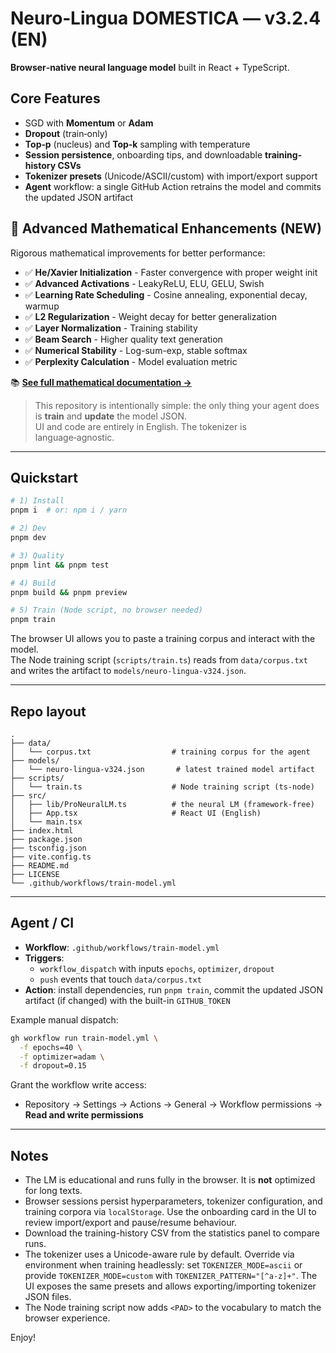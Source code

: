 # Neuro‑Lingua DOMESTICA — v3.2.4 (EN)

**Browser‑native neural language model** built in React + TypeScript.

## Core Features

- SGD with **Momentum** or **Adam**
- **Dropout** (train‑only)
- **Top‑p** (nucleus) and **Top‑k** sampling with temperature
- **Session persistence**, onboarding tips, and downloadable **training-history CSVs**
- **Tokenizer presets** (Unicode/ASCII/custom) with import/export support
- **Agent** workflow: a single GitHub Action retrains the model and commits the updated JSON artifact

## 🚀 Advanced Mathematical Enhancements (NEW)

Rigorous mathematical improvements for better performance:

- ✅ **He/Xavier Initialization** - Faster convergence with proper weight init
- ✅ **Advanced Activations** - LeakyReLU, ELU, GELU, Swish
- ✅ **Learning Rate Scheduling** - Cosine annealing, exponential decay, warmup
- ✅ **L2 Regularization** - Weight decay for better generalization
- ✅ **Layer Normalization** - Training stability
- ✅ **Beam Search** - Higher quality text generation
- ✅ **Numerical Stability** - Log-sum-exp, stable softmax
- ✅ **Perplexity Calculation** - Model evaluation metric

📚 **[See full mathematical documentation →](./MATHEMATICAL_ENHANCEMENTS.md)**

> This repository is intentionally simple: the only thing your agent does is **train** and **update** the model JSON.  
> UI and code are entirely in English. The tokenizer is language‑agnostic.

---

## Quickstart

```bash
# 1) Install
pnpm i  # or: npm i / yarn

# 2) Dev
pnpm dev

# 3) Quality
pnpm lint && pnpm test

# 4) Build
pnpm build && pnpm preview

# 5) Train (Node script, no browser needed)
pnpm train
```

The browser UI allows you to paste a training corpus and interact with the model.  
The Node training script (`scripts/train.ts`) reads from `data/corpus.txt` and writes the artifact to `models/neuro‑lingua‑v324.json`.

---

## Repo layout

```
.
├── data/
│   └── corpus.txt                  # training corpus for the agent
├── models/
│   └── neuro-lingua-v324.json       # latest trained model artifact
├── scripts/
│   └── train.ts                    # Node training script (ts-node)
├── src/
│   ├── lib/ProNeuralLM.ts          # the neural LM (framework-free)
│   ├── App.tsx                     # React UI (English)
│   └── main.tsx
├── index.html
├── package.json
├── tsconfig.json
├── vite.config.ts
├── README.md
├── LICENSE
└── .github/workflows/train-model.yml
```

---

## Agent / CI

- **Workflow**: `.github/workflows/train-model.yml`
- **Triggers**:
  - `workflow_dispatch` with inputs `epochs`, `optimizer`, `dropout`
  - `push` events that touch `data/corpus.txt`
- **Action**: install dependencies, run `pnpm train`, commit the updated JSON artifact (if changed) with the built-in `GITHUB_TOKEN`

Example manual dispatch:

```bash
gh workflow run train-model.yml \
  -f epochs=40 \
  -f optimizer=adam \
  -f dropout=0.15
```

Grant the workflow write access:

- Repository → Settings → Actions → General → Workflow permissions → **Read and write permissions**

---

## Notes

- The LM is educational and runs fully in the browser. It is **not** optimized for long texts.
- Browser sessions persist hyperparameters, tokenizer configuration, and training corpora via `localStorage`. Use the onboarding card in the UI to review import/export and pause/resume behaviour.
- Download the training-history CSV from the statistics panel to compare runs.
- The tokenizer uses a Unicode-aware rule by default. Override via environment when training headlessly: set `TOKENIZER_MODE=ascii` or provide `TOKENIZER_MODE=custom` with `TOKENIZER_PATTERN="[^a-z]+"`. The UI exposes the same presets and allows exporting/importing tokenizer JSON files.
- The Node training script now adds `<PAD>` to the vocabulary to match the browser experience.

Enjoy!
